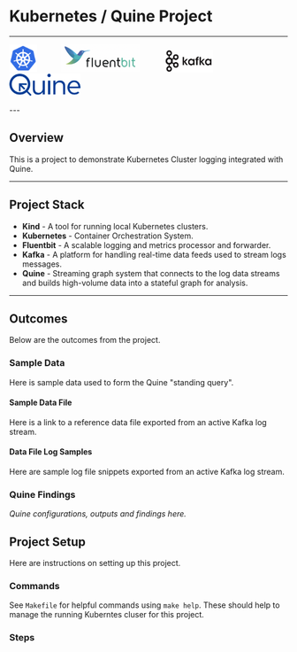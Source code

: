# Kubernetes / Quine Project

---
<p float="left">
<img src="extra/images/Kubernetes_Logo.png" height="50" style="padding-right:40px">

<img src="extra/images/Fluentbit_Logo.png" height="50" style="padding-right:40px">

<img src="extra/images/Kafka_Logo.png" height="40" style="padding-right:40px">

<img src="extra/images/Quine_Logo.svg" height="40" style="padding-right:40px"> 
</p>
---


## Overview

This is a project to demonstrate Kubernetes Cluster logging integrated with Quine.

---
## Project Stack

- **Kind** - A tool for running local Kubernetes clusters.
- **Kubernetes** - Container Orchestration System.
- **Fluentbit** - A scalable logging and metrics processor and forwarder.
- **Kafka** - A platform for handling real-time data feeds used to stream logs messages.
- **Quine** - Streaming graph system that connects to the log data streams and builds high-volume data into a stateful graph for analysis.



---
## Outcomes

Below are the outcomes from the project.

### Sample Data

Here is sample data used to form the Quine "standing query".

#### Sample Data File

Here is a link to a reference data file exported from an active Kafka log stream.


#### Data File Log Samples

Here are sample log file snippets exported from an active Kafka log stream.

### Quine Findings

*Quine configurations, outputs and findings here.*



## Project Setup

Here are instructions on setting up this project.

### Commands

See `Makefile` for helpful commands using `make help`. These should help to manage the running Kuberntes cluser for this project.

### Steps

